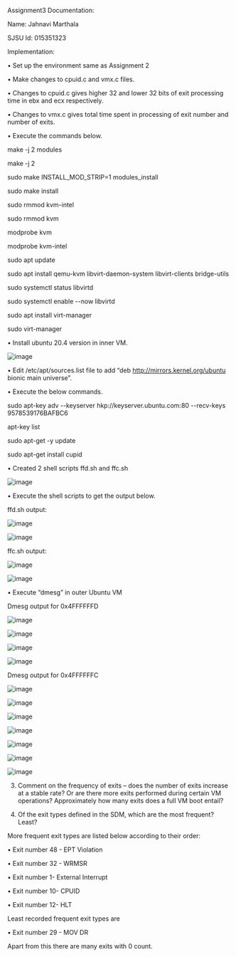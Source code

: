 
Assignment3 Documentation:

Name: Jahnavi Marthala

SJSU Id: 015351323

Implementation:

•	Set up the environment same as Assignment 2

•	Make changes to cpuid.c and vmx.c files.

•	Changes to cpuid.c gives higher 32 and lower 32 bits of exit processing time in ebx and ecx respectively.

•	Changes to vmx.c gives total time spent in processing of exit number and number of exits.

•	Execute the commands below.

make -j 2 modules

make -j 2

sudo make INSTALL_MOD_STRIP=1 modules_install

sudo make install

sudo rmmod kvm-intel

sudo rmmod kvm

modprobe kvm

modprobe kvm-intel

sudo apt update

sudo apt install qemu-kvm libvirt-daemon-system libvirt-clients bridge-utils

sudo systemctl status libvirtd

sudo systemctl enable --now libvirtd

sudo apt install virt-manager

sudo virt-manager

•	Install ubuntu 20.4 version in inner VM. 

 ![image](https://user-images.githubusercontent.com/78889688/166085194-56263f1a-f183-4b77-852a-591eef18e56a.png)
 

•	Edit /etc/apt/sources.list file to add “deb http://mirrors.kernel.org/ubuntu bionic main universe”.

•	Execute the below commands.

sudo apt-key adv --keyserver hkp://keyserver.ubuntu.com:80 --recv-keys 9578539176BAFBC6

apt-key list

sudo apt-get -y update

sudo apt-get install cupid

•	Created 2 shell scripts ffd.sh and ffc.sh

![image](https://user-images.githubusercontent.com/78889688/166085211-7ca9c7c2-6aad-473f-8cfe-3f3403e8c07d.png)
 
•	 Execute the shell scripts to get the output below.

ffd.sh output:

 
![image](https://user-images.githubusercontent.com/78889688/166085226-11c03824-d314-4241-9125-0b15d59ee09f.png)

![image](https://user-images.githubusercontent.com/78889688/166085232-09bd7b43-b300-4e47-854f-6872eb55129d.png)
 

ffc.sh output:
 
![image](https://user-images.githubusercontent.com/78889688/166085247-1d5c03ba-7407-41a2-abe1-f4875cba9f41.png)

![image](https://user-images.githubusercontent.com/78889688/166085251-3a292c24-4d74-4887-aad6-1cfdc37e7b87.png)
 

•	Execute “dmesg” in outer Ubuntu VM

Dmesg output for 0x4FFFFFFD
 

![image](https://user-images.githubusercontent.com/78889688/166085266-3bdb5268-9ebd-499f-b378-3b66610fc5ad.png)

![image](https://user-images.githubusercontent.com/78889688/166085271-6dce4508-60ac-43b8-96ff-853027bf48d0.png)

![image](https://user-images.githubusercontent.com/78889688/166085275-cdefe509-1743-4eb7-bd1f-3e2079c64a60.png)

![image](https://user-images.githubusercontent.com/78889688/166085282-46ef825a-9084-4104-bdc8-7a1b9449106c.png)



Dmesg output for 0x4FFFFFFC
 
![image](https://user-images.githubusercontent.com/78889688/166085303-02fd2c3e-82ef-4622-abc5-b2fdd5e32774.png)

![image](https://user-images.githubusercontent.com/78889688/166085309-aacee30e-0344-44fe-943b-928e434f415b.png)

![image](https://user-images.githubusercontent.com/78889688/166085315-7bcc5e80-49a0-425b-abd3-08d05cc467e3.png)

![image](https://user-images.githubusercontent.com/78889688/166085318-732d039e-b956-4b8a-8792-6fc8d2ab5d99.png)

![image](https://user-images.githubusercontent.com/78889688/166085322-0a28c58a-abe3-4075-b481-e8a58fdd506c.png)

![image](https://user-images.githubusercontent.com/78889688/166085328-bae9d403-5947-421c-b267-a624b34ac3ac.png)

![image](https://user-images.githubusercontent.com/78889688/166085332-d2bfad93-f775-4aa1-9ec2-48c5ed90bec9.png)

 



3. Comment on the frequency of exits – does the number of exits increase at a stable rate? Or are there 
more exits performed during certain VM operations? Approximately how many exits does a full VM 
boot entail?



4. Of the exit types defined in the SDM, which are the most frequent? Least?

More frequent exit types are listed below according to their order:

• Exit number 48 - EPT Violation

• Exit number 32 - WRMSR

• Exit number 1- External Interrupt

• Exit number 10- CPUID

• Exit number 12- HLT


Least recorded frequent exit types are

• Exit number 29 - MOV DR

Apart from this there are many exits with 0 count.



 



 

 

 


